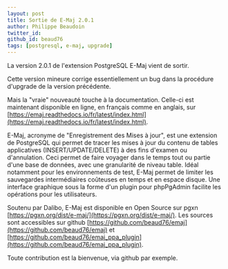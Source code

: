```yaml
---
layout: post
title: Sortie de E-Maj 2.0.1 
author: Philippe Beaudoin
twitter_id:
github_id: beaud76
tags: [postgresql, e-maj, upgrade]
---
```


La version 2.0.1 de l'extension PostgreSQL E-Maj vient de sortir.

Cette version mineure corrige essentiellement un bug dans la procédure d'upgrade de la version précédente. 

Mais la "vraie" nouveauté touche à la documentation. Celle-ci est maintenant disponible en ligne, en français comme en anglais, sur [https://emaj.readthedocs.io/fr/latest/index.html](https://emaj.readthedocs.io/fr/latest/index.html).

<!--MORE-->

E-Maj, acronyme de "Enregistrement des Mises à jour", est une extension de PostgreSQL qui permet de tracer les mises à jour du contenu de tables applicatives (INSERT/UPDATE/DELETE) à des fins d'examen ou d'annulation. Ceci permet de faire voyager dans le temps tout ou partie d'une base de données, avec une granularité de niveau table. Idéal notamment pour les environnements de test, E-Maj permet de limiter les sauvegardes intermédiaires coûteuses en temps et en espace disque. Une interface graphique sous la forme d'un plugin pour phpPgAdmin facilite les opérations pour les utilisateurs.

Soutenu par Dalibo, E-Maj est disponible en Open Source sur pgxn [https://pgxn.org/dist/e-maj/](https://pgxn.org/dist/e-maj/). Les sources sont accessibles sur github [https://github.com/beaud76/emaj](https://github.com/beaud76/emaj) et [https://github.com/beaud76/emaj_ppa_plugin](https://github.com/beaud76/emaj_ppa_plugin).

Toute contribution est la bienvenue, via github par exemple.

